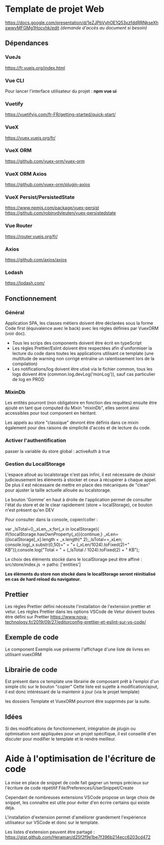 # Template de projet Web

https://docs.google.com/presentation/d/1eZJPbVyhOE1Q53xzfddRRNkseXhswwvMFGMg1Hocvhk/edit
_(demande d'accès au document si besoin)_

## Dépendances

### VueJs

https://fr.vuejs.org/index.html

### Vue CLI

Pour lancer l'interface utilisateur du projet : **npm vue ui**

### Vuetify

https://vuetifyjs.com/fr-FR/getting-started/quick-start/

### VueX

https://vuex.vuejs.org/fr/

### VueX ORM

https://github.com/vuex-orm/vuex-orm

### VueX ORM Axios

https://github.com/vuex-orm/plugin-axios

### VueX Persist/PersistedState

https://www.npmjs.com/package/vuex-persist
https://github.com/robinvdvleuten/vuex-persistedstate

### Vue Router

https://router.vuejs.org/fr/

### Axios

https://github.com/axios/axios

### Lodash

https://lodash.com/

## Fonctionnement

### Général

Application SPA, les classes métiers doivent être déclarées sous la forme Code first (équivalence avec le back) avec les règles définies par VuexORM (voir doc).

-   Tous les scrips des components doivent être écrit en typeScript
-   Les règles Prettier/Eslint doivent être respectées afin d'uniformiser la lecture du code dans toutes les applications utilisant ce template (une multitude de warning non corrigé entraîne un ralentissement lors de la compilation)
-   Les notifications/log doivent être utisé via le fichier common, tous les logs doivent être (common.log.devLog('monLog')), sauf cas particulier de log en PROD

### MixinDb

Les entités pourront (non obligatoire en fonction des requêtes) ensuite être ajouté en tant que computed du Mixin "mixinDb", elles seront ainsi accessibles pour tout component en héritant.

Les appels au store "classique" devront être définis dans ce mixin également pour des raisons de simplicité d'accès et de lecture du code.

### Activer l'authentification

passer la variable du store global : activeAuth à true

### Gestion du LocalStorage

L'espace alloué au localstorage n'est pas infini, il est nécessaire de choisir judicieusement les éléments à stocker et ceux à récupérer à chaque appel.
De plus il est nécessaire de mettre en place des mécaniques de "clean" pour ajuster la taille actuelle allouée au localstorage.

Le bouton 'Gomme' en haut à droite de l'application permet de consulter l'état du store et de le clear rapidement (store + localStorage), ce bouton n'est présent qu'en DEV

Pour consulter dans la console, copier/coller :

var \_lsTotal=0,\_xLen,\_x;for(\_x in localStorage){ if(!localStorage.hasOwnProperty(\_x)){continue;} \_xLen= ((localStorage[_x].length + \_x.length)\* 2);\_lsTotal+=\_xLen; console.log(\_x.substr(0,50)+" = "+ (\_xLen/1024).toFixed(2)+" KB")};console.log("Total = " + (\_lsTotal / 1024).toFixed(2) + " KB");

Le choix des éléments stocké dans le localStorage peut être affiné :
src/store/index.js -> paths: ['entities']

**Les éléments du store non stocké dans le localStorage seront réinitialisé en cas de hard reload du navigateur.**


## Prettier

Les règles Prettier défini nécéssite l'installation de l'extension prettier et vetur.
Les règles Prettier dans les options VSCode de Vetur doivent toutes être défini sur Prettier
https://www.nova-technology.fr/2019/09/27/editorconfig-prettier-et-eslint-sur-vs-code/

## Exemple de code

Le component Exemple.vue présente l'affichage d'une liste de livres en utilisant vuexORM

## Librairie de code

Est présent dans ce template une librairie de composant prêt à l'emploi d'un simple clic sur le bouton "copier"
Cette liste est sujette à modification/ajout, il est donc intéréssant de la maintenir à jour (via le projet template)

les dossiers Template et VuexORM pourront être supprimés par la suite.


## Idées

Si des modifications de fonctionnement, intégration de plugin ou optimisation sont appliquées pour un projet spécifique, il est conseillé d'en discuter pour modifier le template et le rendre meilleur.


# Aide à l'optimisation de l'écriture de code

La mise en place de snippet de code fait gagner un temps précieux sur l'écriture de code répétitif
File/Preferences/UserSnippet/Create

Cependant de nombreuses extensions VSCode propose un large choix de snippet, les connaître est utile pour éviter d'en écrire certains qui existe déja.

L'installation d'extension permet d'améliorer grandement l'expérience utilisateur sur VSCode et donc sur le template.

Les listes d'extension peuvent être partagé :
https://gist.github.com/Heraman/d25f2f9e1be7f396b214ecc6203cd472